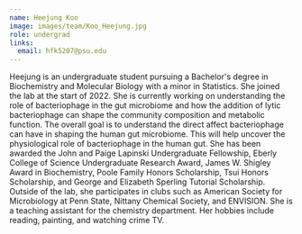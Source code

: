 ```yaml
---
name: Heejung Koo
image: images/team/Koo_Heejung.jpg
role: undergrad
links:
  email: hfk5207@psu.edu
---
```


Heejung is an undergraduate student pursuing a Bachelor's degree in Biochemistry and Molecular Biology with a minor in Statistics. She joined the lab at the start of 2022. She is currently working on understanding the role of bacteriophage in the gut microbiome and how the addition of lytic bacteriophage can shape the community composition and metabolic function. The overall goal is to understand the direct affect bacteriophage can have in shaping the human gut microbiome. This will help uncover the physiological role of bacteriophage in the human gut. She has been awarded the John and Paige Lapinski Undergraduate Fellowship, Eberly College of Science Undergraduate Research Award, James W. Shigley Award in Biochemistry, Poole Family Honors Scholarship, Tsui Honors Scholarship, and George and Elizabeth Sperling Tutorial Scholarship. Outside of the lab, she participates in clubs such as American Society for Microbiology at Penn State, Nittany Chemical Society, and ENVISION. She is a teaching assistant for the chemistry department. Her hobbies include reading, painting, and watching crime TV.
